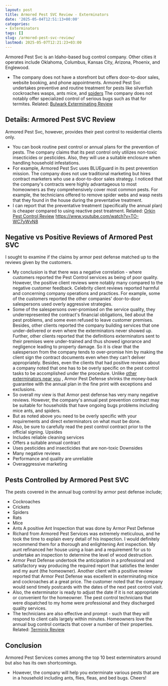 ```yaml
---
layout: post
title: Armored Pest SVC Review - Exterminators
date: '2025-05-04T12:51:13+00:00'
categories:
- Exterminators
tags: []
slug: /armored-pest-svc-review/
lastmod: 2025-05-07T12:21:23+03:00
---
```


Armored Pest Svc is an Idaho-based bug control company. Other cities it operates include Oklahoma, Columbus, Kansas City, Arizona, Phoenix, and Englewood.
- The company does not have a storefront but offers door-to-door sales, website booking, and phone appointments.
Armored Pest Svc undertakes preventive and routine treatment for pests like silverfish cockroaches wasps, ants mice, and
[spiders](https://pestpolicy.com/black-widow-spiders/)
The company does not notably offer specialized control of serious bugs such as that for termites.
Related:
[Bulwark Exterminating Review](https://pestpolicy.com/bulwark-exterminating-review/)
## Details: Armored Pest SVC Review
Armored Pest Svc, however, provides their pest control to residential clients only.
- You can book routine pest control or annual plans for the prevention of pests.
The company claims that its pest control only utilizes non-toxic insecticides or pesticides.
Also, they will use a suitable enclosure when handling household infestations.
- For example, Armored Pest Svc uses BLUEguard in its pest prevention mission.
The company does not use traditional marketing but hires contract marketers who use a door-to-door sales strategy.
I noticed that the company's contracts were highly advantageous to most homeowners as they comprehensively cover most common pests.
For example, the technicians offered to remove spider webs and wasp nests that they found in the house during the preventative treatment.
- I can report that the preventative treatment (specifically the annual plan) is cheaper compared to using reactive pest treatment.
Related:
[Orkin Pest Control Review](https://pestpolicy.com/orkin-pest-control-review/)
https://www.youtube.com/watch?v=TO-WC7yWvN8
## Negative vs Positive Reviews of Armored Pest SVC
I sought to examine if the claims by armor pest defense matched up to the reviews given by the customers.
- My conclusion is that there was a negative correlation - where customers reported the Pest Control services as being of poor quality.
However, the positive client reviews were notably many compared to the negative customer feedback.
Celebrity client reviews reported harmful and concerning company operations and practices.
For example, some of the customers reported the other companies' door-to-door salespersons used overly aggressive strategies.
- Some of the salespersons over-promised on the service quality, they underrepresented the contract's financial obligations, lied about the pest problems, and some even refused to leave customer premises.
Besides, other clients reported the company building services that one under-delivered or even where the exterminators never showed up.
Further, other clients reported that the definitions exterminators sent to their premises were under-trained and thus showed ignorance and negligence leading to property damage.
So it is clear that the salesperson from the company tends to over-promise him by making the client sign the contract documents even when they can't deliver appropriately.
Besides, even the clients that had positive reviews about a company noted that one has to be overly specific on the pest control tasks to be accomplished under the procedure.
Unlike
[other exterminators near you](https://pestpolicy.com/pest-control-near-me/)
, Armor Pest Defense shrinks the money-back guarantee with the annual plan in the fine print with exceptions and exclusions.
- So overall my view is that Armor pest defense has very many negative reviews.
However, the company's annual pest prevention contract may be suitable for households that have ongoing bugs problems including mice ants, and spiders.
- But as noted above you need to be overly specific with your requirements and direct exterminators on what must be done.
- Also, be sure to carefully read the pest control contract prior to the official signing.
Upsides
- Includes reliable cleaning services
- Offers a suitable annual contract
- Uses pesticides and insecticides that are non-toxic
Downsides
- Many negative reviews
- Performance and quality are unreliable
- Overaggressive marketing
## Pests Controlled by Armored Pest SVC
The pests covered in the annual bug control by armor pest defense include;
- Cockroaches
- Crickets
- Spiders
- Rats
- Mice
- Ants
A positive Ant Inspection that was done by Armor Pest Defense
- Richard from Armored Pest Services was extremely meticulous, and he took the time to explain every detail of his inspection. I would definitely recommend them for a thorough and enlightening Ant inspection.
My aunt refinanced her house using a loan and a requirement for us to undertake an inspection to determine the level of wood destruction.
- Armor Pest Defense undertook the anticipation in a professional and satisfactory way producing the required report that satisfies the lender and my aunt (the homeowner).
Another client with a positive review reported that Armor Pest Defense was excellent in exterminating mice and cockroaches at a great price.
The customer noted that the company would send timely postcards with the dates of the next pest control visit.
- Also, the exterminator is ready to adjust the date if it is not appropriate or convenient for the homeowner.
The pest control technicians that were dispatched to my home were professional and they discharged quality services.
- The technicians are also effective and prompt - such that they will respond to client calls largely within minutes.
Homeowners love the annual bug control contacts that cover a number of their properties.
Related:
[Terminix Review](https://pestpolicy.com/terminix-review/)
## Conclusion
Armored Pest Services comes among the top 10 best exterminators around but also has its own shortcomings.
- However, the company will help you exterminate various pests that are in a household including ants, flies, fleas, and bed bugs.
Cheers!
